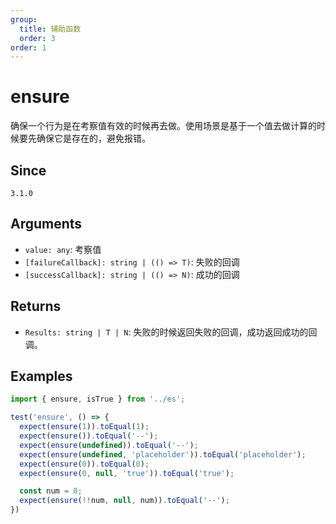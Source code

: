 ```yaml
---
group:
  title: 辅助函数
  order: 3
order: 1
---
```


# ensure

确保一个行为是在考察值有效的时候再去做。使用场景是基于一个值去做计算的时候要先确保它是存在的，避免报错。

## Since

`3.1.0`

## Arguments

- `value: any`: 考察值
- `[failureCallback]: string | (() => T)`: 失败的回调
- `[successCallback]: string | (() => N)`: 成功的回调

## Returns

- `Results: string | T | N`: 失败的时候返回失败的回调，成功返回成功的回调。

## Examples

```js
import { ensure, isTrue } from '../es';

test('ensure', () => {
  expect(ensure(1)).toEqual(1);
  expect(ensure()).toEqual('--');
  expect(ensure(undefined)).toEqual('--');
  expect(ensure(undefined, 'placeholder')).toEqual('placeholder');
  expect(ensure(0)).toEqual(0);
  expect(ensure(0, null, 'true')).toEqual('true');

  const num = 0;
  expect(ensure(!!num, null, num)).toEqual('--');
})
```
